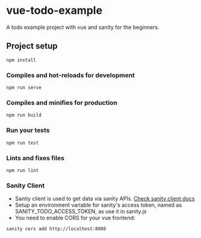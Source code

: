 # vue-todo-example
A todo example project with vue and sanity for the beginners.

## Project setup
```
npm install
```

### Compiles and hot-reloads for development
```
npm run serve
```

### Compiles and minifies for production
```
npm run build
```

### Run your tests
```
npm run test
```

### Lints and fixes files
```
npm run lint
```

### Sanity Client
- Santiy client is used to get data via sanity APIs. [Check sanity client docs](https://www.sanity.io/docs/client-libraries/js-client)
- Setup an environment variable for sanity's access token, named as SANITY_TODO_ACCESS_TOKEN, as use it in sanity.js
- You need to enable CORS for your vue frontend: 
```
sanity cors add http://localhost:8080
```

